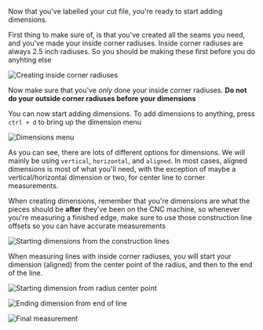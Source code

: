 Now that you've labelled your cut file, you're ready to start adding dimensions. 

First thing to make sure of, is that you've created all the seams you need, and you've made your inside corner radiuses. 
Inside corner radiuses are always 2.5 inch radiuses. So you should be making these first before you do anyhting else

![Creating inside corner radiuses](http://tanner.havana.software/q7b9V0.gif)

Now make sure that you've *only* done your inside corner radiuses. **Do not do your outside corner radiuses before your dimensions**

You can now start adding dimensions. To add dimensions to anything, press `ctrl + d` to bring up the dimension menu

![Dimensions menu](http://tanner.havana.software/8IvM56)

As you can see, there are lots of different options for dimensions. We will mainly be using `vertical`, `horizontal`, and `aligned`. In most cases, aligned dimensions is most of what you'll need, with the exception of maybe a vertical/horizontal dimension or two, for center line to corner measurements. 

When creating dimensions, remember that you're dimensions are what the pieces should be **after** they've been on the CNC machine, so whenever you're measuring a finished edge, make sure to use those construction line offsets so you can have accurate measurements

![Starting dimensions from the construction lines](http://tanner.havana.software/Xfo2ds.gif)

When measuring lines with inside corner radiuses, you will start your dimension (aligned) from the center point of the radius, and then to the end of the line.

![Starting dimension from radius center point](http://tanner.havana.software/PrZIEJ)

![Ending dimension from end of line](http://tanner.havana.software/KyEd7U)

![Final measurement](http://tanner.havana.software/iQydNk)